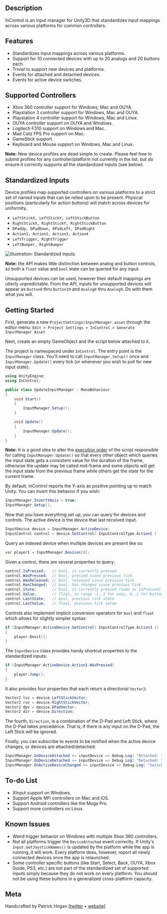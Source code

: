 ## Description

InControl is an input manager for Unity3D that standardizes input mappings across various platforms for common controllers.

## Features

* Standardizes input mappings across various platforms.
* Support for 10 connected devices with up to 20 analogs and 20 buttons each.
* Trivial to support new devices and platforms.
* Events for attached and detached devices.
* Events for active device switches.

## Supported Controllers

* Xbox 360 controller support for Windows, Mac and OUYA.
* Playstation 3 controller support for Windows, Mac and OUYA.
* Playstation 4 controller support for Windows, Mac and Linux.
* OUYA controller support on OUYA and Windows.
* Logitech F310 support on Windows and Mac.
* Mad Catz FPS Pro support on Mac.
* GameStick support.
* Keyboard and Mouse support on Windows, Mac and Linux.

**Note:** New device profiles are dead simple to create. Please feel free to submit profiles for any controller/platform not currently in the list, but do ensure it correctly supports all the standardized inputs (see below).

## Standardized Inputs

Device profiles map supported controllers on various platforms to a strict set of named inputs that can be relied upon to be present. Physical positions (particularly for action buttons) will match across devices for uniformity.

* `LeftStickX, LeftStickY, LeftStickButton`
* `RightStickX, RightStickY, RightStickButton`
* `DPadUp, DPadDown, DPadLeft, DPadRight`
* `Action1, Action2, Action3, Action4`
* `LeftTrigger, RightTrigger`
* `LeftBumper, RightBumper`

![Illustration: Standardized Inputs](http://www.gallantgames.com/assets/InControl/Controller.png)

**Note:** the API makes little distinction between analog and button controls, so both a `float` value and `bool` state can be queried for any input.

Unsupported devices can be used, however their default mappings are utterly unpredictable. From the API, inputs for unsupported devices will appear as `Button0` thru `Button19` and `Analog0` thru `Analog9`. Do with them what you will.

## Getting Started

First, generate a new `ProjectSettings/InputManager.asset` through the editor menu:
`Edit > Project Settings > InControl > Generate InputManager Asset`

Next, create an empty GameObject and the script below attached to it.

The project is namespaced under `InControl`. The entry point is the `InputManager` class. You'll need to call `InputManager.Setup()` once and `InputManager.Update()` every tick (or whenever you wish to poll for new input state).

```csharp
using UnityEngine;
using InControl;

public class UpdateInputManager : MonoBehaviour
{
	void Start()
	{
		InputManager.Setup();
	}

	void Update()
	{
		InputManager.Update();
	}
}
```

**Note:** It is a good idea to alter the [execution order](http://docs.unity3d.com/Documentation/Components/class-ScriptExecution.html) of the script responsible for calling `InputManager.Update()` so that every other object which queries the input state gets a consistent value for the duration of the frame, otherwise the update may be called mid-frame and some objects will get the input state from the previous frame while others get the state for the current frame.

By default, InControl reports the Y-axis as positive pointing up to match Unity. You can invert this behavior if you wish:

```csharp
InputManager.InvertYAxis = true;
InputManager.Setup();
```

Now that you have everything set up, you can query for devices and controls. The active device is the device that last received input.

```csharp
InputDevice device = InputManager.ActiveDevice;
InputControl control = device.GetControl( InputControlType.Action1 )
```

Query an indexed device when multiple devices are present like so:

```csharp
var player1 = InputManager.Devices[0];
```

Given a control, there are several properties to query:

```csharp
control.IsPressed;   // bool, is currently pressed
control.WasPressed;  // bool, pressed since previous tick
control.WasReleased; // bool, released since previous tick
control.HasChanged;  // bool, has changed since previous tick
control.State;       // bool, is currently pressed (same as IsPressed)
control.Value;       // float, in range -1..1 for axes, 0..1 for buttons / triggers
control.LastState;   // bool, previous tick state
control.LastValue;   // float, previous tick value
```

Controls also implement implicit conversion operators for `bool` and `float` which allows for slightly simpler syntax:

```csharp
if (InputManager.ActiveDevice.GetControl( InputControlType.Action3 ))
{
	player.Boost();
}
```

The `InputDevice` class provides handy shortcut properties to the standardized inputs:

```csharp
if (InputManager.ActiveDevice.Action1.WasPressed)
{
	player.Jump();
}
```

It also provides four properties that each return a directional `Vector2`:

```csharp
Vector2 lsv = device.LeftStickVector;
Vector2 rsv = device.RightStickVector;
Vector2 dpv = device.DPadVector;
Vector2 dir = device.Direction;
```

The fourth, `Direction`, is a combination of the D-Pad and Left Stick, where the D-Pad takes precedence. That is, if there is any input on the D-Pad, the Left Stick will be ignored.

Finally, you can subscribe to events to be notified when the active device changes, or devices are attached/detached:

```csharp
InputManager.OnDeviceAttached += inputDevice => Debug.Log( "Attached: " + inputDevice.Name );
InputManager.OnDeviceDetached += inputDevice => Debug.Log( "Detached: " + inputDevice.Name );
InputManager.OnActiveDeviceChanged += inputDevice => Debug.Log( "Switched: " + inputDevice.Name );
```

## To-do List

* XInput support on Windows.
* Support Apple MFi controllers on Mac and iOS.
* Support Android controllers like the Moga Pro.
* Support more controllers on Linux.

## Known Issues

* Weird trigger behavior on Windows with multiple Xbox 360 controllers.
* Not all platforms trigger the `DeviceAttached` event correctly. If Unity's `Input.GetJoystickNames()` is updated by the platform while the app is running, it will work. Every platform does, however, report all newly connected devices once the app is relaunched.
* Some controller specific buttons (like Start, Select, Back, OUYA, Xbox Guide, PS3, etc.) are not part of the standardized set of supported inputs simply because they do not work on every platform. You should not be using these buttons in a generalized cross-platform capacity.

## Meta

Handcrafted by Patrick Hogan [[twitter](http://twitter.com/pbhogan) &bull; [website](http://www.gallantgames.com)]
